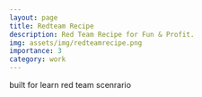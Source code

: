 ```yaml
---
layout: page
title: Redteam Recipe
description: Red Team Recipe for Fun & Profit.
img: assets/img/redteamrecipe.png
importance: 3
category: work
---
```


built for learn red team scenrario


